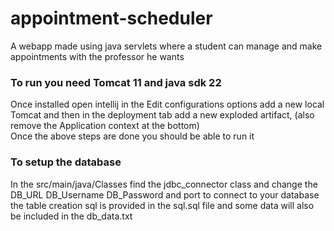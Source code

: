 # appointment-scheduler
 A webapp made using java servlets where a student can manage and make appointments with the professor he wants

### To run you need Tomcat 11 and java sdk 22  
Once installed open intellij in the Edit configurations options add a new local Tomcat and then in the deployment tab add a new exploded artifact, (also remove the Application context at the bottom)  
Once the above steps are done you should be able to run it  

### To setup the database  
In the src/main/java/Classes find the jdbc_connector class and change the DB_URL DB_Username DB_Password and port to connect to your database the table creation sql is provided in the sql.sql file and some data will also be included in the db_data.txt  
